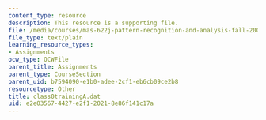 ```yaml
---
content_type: resource
description: This resource is a supporting file.
file: /media/courses/mas-622j-pattern-recognition-and-analysis-fall-2006/e2e035674427e2f120218e86f141c17a_class0trainingA.dat
file_type: text/plain
learning_resource_types:
- Assignments
ocw_type: OCWFile
parent_title: Assignments
parent_type: CourseSection
parent_uid: b7594090-e1b0-adee-2cf1-eb6cb09ce2b8
resourcetype: Other
title: class0trainingA.dat
uid: e2e03567-4427-e2f1-2021-8e86f141c17a
---
```

